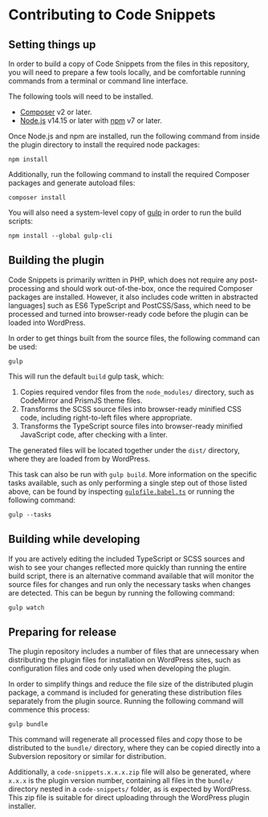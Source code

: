 # Contributing to Code Snippets

## Setting things up

In order to build a copy of Code Snippets from the files in this repository, you will need to prepare a few tools
locally, and be comfortable running commands from a terminal or command line interface.

The following tools will need to be installed.

- [Composer](https://getcomposer.org/download/) v2 or later.
- [Node.js](https://nodejs.org/en/download/) v14.15 or later with
[npm](https://docs.npmjs.com/downloading-and-installing-node-js-and-npm) v7 or later.

Once Node.js and npm are installed, run the following command from inside the plugin directory to install the required
node packages:

    npm install

Additionally, run the following command to install the required Composer packages and generate autoload files:

    composer install

You will also need a system-level copy of [gulp](https://gulpjs.com/docs/en/getting-started/quick-start) in order to
run the build scripts:

    npm install --global gulp-cli

## Building the plugin

Code Snippets is primarily written in PHP, which does not require any post-processing and should work out-of-the-box,
once the required Composer packages are installed. However, it also includes code written in abstracted languages]
such as ES6 TypeScript and PostCSS/Sass, which need to be processed and turned into browser-ready code before the
plugin can be loaded into WordPress.

In order to get things built from the source files, the following command can be used:

    gulp

This will run the default `build` gulp task, which:

1. Copies required vendor files from the `node_modules/` directory, such as CodeMirror and PrismJS theme files.
2. Transforms the SCSS source files into browser-ready minified CSS code, including right-to-left files where appropriate.
3. Transforms the TypeScript source files into browser-ready minified JavaScript code, after checking with a linter.

The generated files will be located together under the `dist/` directory, where they are loaded from by WordPress.

This task can also be run with `gulp build`. More information on the specific tasks available, such as only performing
a single step out of those listed above, can be found by inspecting [`gulpfile.babel.ts`](gulpfile.babel.ts) or running
the following command:

    gulp --tasks

## Building while developing

If you are actively editing the included TypeScript or SCSS sources and wish to see your changes reflected more quickly
than running the entire build script, there is an alternative command available that will monitor the source files
for changes and run only the necessary tasks when changes are detected. This can be begun by running the following 
command:

    gulp watch

## Preparing for release

The plugin repository includes a number of files that are unnecessary when distributing the plugin files for
installation on WordPress sites, such as configuration files and code only used when developing the plugin.

In order to simplify things and reduce the file size of the distributed plugin package, a command is included for
generating these distribution files separately from the plugin source. Running the following command will commence this
process:

    gulp bundle

This command will regenerate all processed files and copy those to be distributed to the `bundle/` directory, where they
can be copied directly into a Subversion repository or similar for distribution.

Additionally, a `code-snippets.x.x.x.zip` file will also be generated, where `x.x.x` is the plugin version number,
containing all files in the `bundle/` directory nested in a `code-snippets/` folder, as is expected by WordPress. This
zip file is suitable for direct uploading through the WordPress plugin installer.

